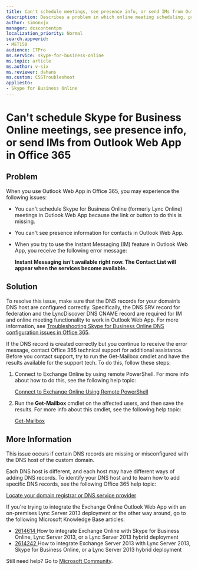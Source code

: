 ```yaml
---
title: Can't schedule meetings, see presence info, or send IMs from Outlook Web App
description: Describes a problem in which online meeting scheduling, presence, and IM services aren't available in Outlook Web App when you use OWA in Office 365.
author: simonxjx
manager: dcscontentpm
localization_priority: Normal
search.appverid: 
- MET150
audience: ITPro
ms.service: skype-for-business-online
ms.topic: article
ms.author: v-six
ms.reviewer: dahans
ms.custom: CSSTroubleshoot
appliesto:
- Skype for Business Online
---
```


# Can't schedule Skype for Business Online meetings, see presence info, or send IMs from Outlook Web App in Office 365

## Problem 

When you use Outlook Web App in Office 365, you may experience the following issues: 

- You can't schedule Skype for Business Online (formerly Lync Online) meetings in Outlook Web App because the link or button to do this is missing.   
- You can't see presence information for contacts in Outlook Web App.   
- When you try to use the Instant Messaging (IM) feature in Outlook Web App, you receive the following error message:
   
  **Instant Messaging isn't available right now. The Contact List will appear when the services become available.** 

## Solution 

To resolve this issue, make sure that the DNS records for your domain’s DNS host are configured correctly. Specifically, the DNS SRV record for federation and the LyncDiscover DNS CNAME record are required for IM and online meeting functionality to work in Outlook Web App. For more information, see
[Troubleshooting Skype for Business Online DNS configuration issues in Office 365](https://support.microsoft.com/help/2566790).

If the DNS record is created correctly but you continue to receive the error message, contact Office 365 technical support for additional assistance. Before you contact support, try to run the Get-Mailbox cmdlet and have the results available for the support tech. To do this, follow these steps:

1. Connect to Exchange Online by using remote PowerShell. For more info about how to do this, see the following help topic: 
  
   [Connect to Exchange Online Using Remote PowerShell](https://technet.microsoft.com/library/jj984289%28v=exchg.150%29.aspx)
1. Run the **Get-Mailbox** cmdlet on the affected users, and then save the results. For more info about this cmdlet, see the following help topic:

   [Get-Mailbox](http://help.outlook.com/140/dd575549.aspx#mailboxes)

## More Information

This issue occurs if certain DNS records are missing or misconfigured with the DNS host of the custom domain.

Each DNS host is different, and each host may have different ways of adding DNS records. To identify your DNS host and to learn how to add specific DNS records, see the following Office 365 help topic:

[Locate your domain registrar or DNS service provider](https://office.microsoft.com/client/15/help/home?shownav=true&lcid=1033&ns=o365entadmin&ver=15&services=rms_s_enterprise_b_pilot%2coffice_pro_plus_subscription_b_pilot%2clync_s_enterprise_b_pilot%2csharepointwac_b_pilot%2csharepoint_s_enterprise_b_pilot%2cexchange_s_enterprise_b_pilot)

If you're trying to integrate the Exchange Online Outlook Web App with an on-premises Lync Server 2013 deployment or the other way around, go to the following Microsoft Knowledge Base articles:

- [2614614 ](https://support.microsoft.com/help/2614614) How to integrate Exchange Online with Skype for Business Online, Lync Server 2013, or a Lync Server 2013 hybrid deployment   
- [2614242 ](https://support.microsoft.com/help/2614242) How to integrate Exchange Server 2013 with Lync Server 2013, Skype for Business Online, or a Lync Server 2013 hybrid deployment

Still need help? Go to [Microsoft Community](https://answers.microsoft.com/).
